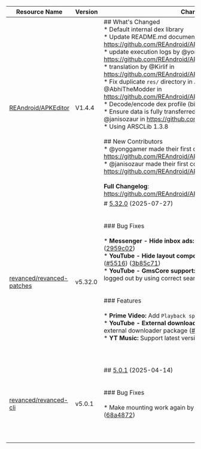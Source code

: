 | Resource Name | Version | Changelog | Published On | Build By|
|---------------|---------|-----------|--------------|---------|
| [REAndroid/APKEditor](https://github.com/REAndroid/APKEditor/releases/tag/V1.4.4) | V1.4.4 | ## What's Changed<br>* Default internal dex library<br>* Update README.md documentation by @yonggamer in https://github.com/REAndroid/APKEditor/pull/191<br>* update execution logs by @yonggamer in https://github.com/REAndroid/APKEditor/pull/192<br>* translation by @Kirlif in https://github.com/REAndroid/APKEditor/pull/193<br>* Fix duplicate `res/` directory in APK refactor output by @AbhiTheModder in https://github.com/REAndroid/APKEditor/pull/195<br>* Decode/encode dex profile (binaries under asset/dexopt)<br>* Ensure data is fully transferred between channels by @janisozaur in https://github.com/REAndroid/ARSCLib/pull/85<br>* Using ARSCLib 1.3.8<br><br>## New Contributors<br>* @yonggamer made their first contribution in https://github.com/REAndroid/APKEditor/pull/191<br>* @janisozaur made their first contribution in https://github.com/REAndroid/ARSCLib/pull/85<br><br>**Full Changelog**: https://github.com/REAndroid/APKEditor/compare/V1.4.3...V1.4.4 | 2025-07-17T19:36:36Z | [Docker-py-revanced](https://github.com/nikhilbadyal/docker-py-revanced) |
| [revanced/revanced-patches](https://github.com/ReVanced/revanced-patches/releases/tag/v5.32.0) | v5.32.0 | # [5.32.0](https://github.com/ReVanced/revanced-patches/compare/v5.31.2...v5.32.0) (2025-07-27)<br><br><br>### Bug Fixes<br><br>* **Messenger - Hide inbox ads:** Support the latest app version ([2959c02](https://github.com/ReVanced/revanced-patches/commit/2959c0214dfa703ee623ef1f89bded7f78c9d252))<br>* **YouTube  - Hide layout components:** Fix "Hide ticket shelf" ([#5516](https://github.com/ReVanced/revanced-patches/issues/5516)) ([3b85c71](https://github.com/ReVanced/revanced-patches/commit/3b85c71433325fff49e01c77c7b9ff8ddd0a7068))<br>* **YouTube - GmsCore support:** Fix search suggestions when logged out by using correct search provider ([#5483](https://github.com/ReVanced/revanced-patches/issues/5483)) ([e86fdc8](https://github.com/ReVanced/revanced-patches/commit/e86fdc86b161a6077960b85149e83bacbac664e7))<br><br><br>### Features<br><br>* **Prime Video:** Add `Playback speed` patch ([#5444](https://github.com/ReVanced/revanced-patches/issues/5444)) ([22cf313](https://github.com/ReVanced/revanced-patches/commit/22cf313a7b99b69e17b9d488c514802043a5dc10))<br>* **YouTube - External downloads:** Improve the selection of the external downloader package ([#5504](https://github.com/ReVanced/revanced-patches/issues/5504)) ([5de9aa9](https://github.com/ReVanced/revanced-patches/commit/5de9aa9fad4f24186da045fb188f8718d6f63d7a))<br>* **YT Music:** Support latest versions ([#5524](https://github.com/ReVanced/revanced-patches/issues/5524)) ([551dcf0](https://github.com/ReVanced/revanced-patches/commit/551dcf01ca9c489a779196b49c8744727d79d6bc))<br><br><br><br> | 2025-07-27T13:19:06Z | [Docker-py-revanced](https://github.com/nikhilbadyal/docker-py-revanced) |
| [revanced/revanced-cli](https://github.com/ReVanced/revanced-cli/releases/tag/v5.0.1) | v5.0.1 | ## [5.0.1](https://github.com/ReVanced/revanced-cli/compare/v5.0.0...v5.0.1) (2025-04-14)<br><br><br>### Bug Fixes<br><br>* Make mounting work again by bumping dependencies ([#359](https://github.com/ReVanced/revanced-cli/issues/359)) ([68a4872](https://github.com/ReVanced/revanced-cli/commit/68a48724ebf01a0c8f8adc0fec63037bff672dc9))<br><br><br><br> | 2025-04-14T08:53:52Z | [Docker-py-revanced](https://github.com/nikhilbadyal/docker-py-revanced) |